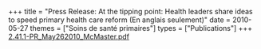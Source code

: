 +++
title = "Press Release: At the tipping point: Health leaders share ideas to speed primary health care reform (En anglais seulement)"
date = 2010-05-27
themes = ["Soins de santé primaires"]
types = ["Publications"]
+++
[2.41.1-PR_May262010_McMaster.pdf](/files/2.41.1-PR_May262010_McMaster.pdf)
